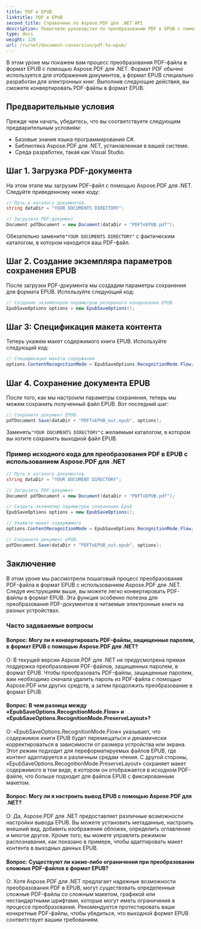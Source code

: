```yaml
---
title: PDF в EPUB
linktitle: PDF в EPUB
second_title: Справочник по Aspose.PDF для .NET API
description: Пошаговое руководство по преобразованию PDF в EPUB с помощью Aspose.PDF для .NET.
type: docs
weight: 120
url: /ru/net/document-conversion/pdf-to-epub/
---
```

В этом уроке мы покажем вам процесс преобразования PDF-файла в формат EPUB с помощью Aspose.PDF для .NET. Формат PDF обычно используется для отображения документов, а формат EPUB специально разработан для электронных книг. Выполнив следующие действия, вы сможете конвертировать PDF-файлы в формат EPUB.

## Предварительные условия
Прежде чем начать, убедитесь, что вы соответствуете следующим предварительным условиям:

- Базовые знания языка программирования C#.
- Библиотека Aspose.PDF для .NET, установленная в вашей системе.
- Среда разработки, такая как Visual Studio.

## Шаг 1. Загрузка PDF-документа
На этом этапе мы загрузим PDF-файл с помощью Aspose.PDF для .NET. Следуйте приведенному ниже коду:

```csharp
// Путь к каталогу документов.
string dataDir = "YOUR DOCUMENTS DIRECTORY";

// Загрузите PDF-документ
Document pdfDocument = new Document(dataDir + "PDFToEPUB.pdf");
```

 Обязательно замените`"YOUR DOCUMENTS DIRECTORY"` с фактическим каталогом, в котором находится ваш PDF-файл.

## Шаг 2. Создание экземпляра параметров сохранения EPUB
После загрузки PDF-документа мы создадим параметры сохранения для формата EPUB. Используйте следующий код:

```csharp
// Создание экземпляров параметров резервного копирования EPUB
EpubSaveOptions options = new EpubSaveOptions();
```

## Шаг 3: Спецификация макета контента
Теперь укажем макет содержимого книги EPUB. Используйте следующий код:

```csharp
// Спецификация макета содержания
options.ContentRecognitionMode = EpubSaveOptions.RecognitionMode.Flow;
```

## Шаг 4. Сохранение документа EPUB
После того, как мы настроили параметры сохранения, теперь мы можем сохранить полученный файл EPUB. Вот последний шаг:

```csharp
// Сохраните документ EPUB.
pdfDocument.Save(dataDir + "PDFToEPUB_out.epub", options);
```

 Заменять`"YOUR DOCUMENTS DIRECTORY"`с желаемым каталогом, в котором вы хотите сохранить выходной файл EPUB.

### Пример исходного кода для преобразования PDF в EPUB с использованием Aspose.PDF для .NET

```csharp
// Путь к каталогу документов.
string dataDir = "YOUR DOCUMENT DIRECTORY";

// Загрузить PDF-документ
Document pdfDocument = new Document(dataDir + "PDFToEPUB.pdf");

// Создать экземпляр параметров сохранения Epub
EpubSaveOptions options = new EpubSaveOptions();

// Укажите макет содержимого
options.ContentRecognitionMode = EpubSaveOptions.RecognitionMode.Flow;

// Сохраните документ ePUB.
pdfDocument.Save(dataDir + "PDFToEPUB_out.epub", options);
```

## Заключение
В этом уроке мы рассмотрели пошаговый процесс преобразования PDF-файла в формат EPUB с использованием Aspose.PDF для .NET. Следуя инструкциям выше, вы можете легко конвертировать PDF-файлы в формат EPUB. Эта функция особенно полезна для преобразования PDF-документов в читаемые электронные книги на разных устройствах.

### Часто задаваемые вопросы

#### Вопрос: Могу ли я конвертировать PDF-файлы, защищенные паролем, в формат EPUB с помощью Aspose.PDF для .NET?

О: В текущей версии Aspose.PDF для .NET не предусмотрена прямая поддержка преобразования PDF-файлов, защищенных паролем, в формат EPUB. Чтобы преобразовать PDF-файлы, защищенные паролем, вам необходимо сначала удалить пароль из PDF-файла с помощью Aspose.PDF или других средств, а затем продолжить преобразование в формат EPUB.

#### Вопрос: В чем разница между «EpubSaveOptions.RecognitionMode.Flow» и «EpubSaveOptions.RecognitionMode.PreserveLayout»?

О: «EpubSaveOptions.RecognitionMode.Flow» указывает, что содержимое книги EPUB будет перемещаться и динамически корректироваться в зависимости от размера устройства или экрана. Этот режим подходит для переформатируемых файлов EPUB, где контент адаптируется к различным средам чтения. С другой стороны, «EpubSaveOptions.RecognitionMode.PreserveLayout» сохраняет макет содержимого в том виде, в котором он отображается в исходном PDF-файле, что больше подходит для файлов EPUB с фиксированным макетом.

#### Вопрос: Могу ли я настроить вывод EPUB с помощью Aspose.PDF для .NET?

О: Да, Aspose.PDF для .NET предоставляет различные возможности настройки вывода EPUB. Вы можете установить метаданные, настроить внешний вид, добавить изображения обложек, определить оглавление и многое другое. Кроме того, вы можете управлять режимом распознавания, как показано в примере, чтобы адаптировать макет контента в выходных данных EPUB.

#### Вопрос: Существуют ли какие-либо ограничения при преобразовании сложных PDF-файлов в формат EPUB?

О: Хотя Aspose.PDF для .NET предлагает надежные возможности преобразования PDF в EPUB, могут существовать определенные сложные PDF-файлы со сложным макетом, графикой или нестандартными шрифтами, которые могут иметь ограничения в процессе преобразования. Рекомендуется протестировать ваши конкретные PDF-файлы, чтобы убедиться, что выходной формат EPUB соответствует вашим требованиям.